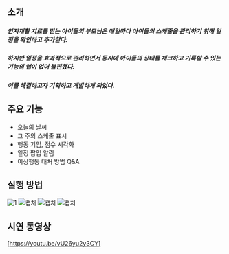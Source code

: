 ## 소개
##### 인지재활 치료를 받는 아이들의 부모님은 매일마다 아이들의 스케줄을 관리하기 위해 일정을 확인하고 추가한다.
##### 하지만 일정을 효과적으로 관리하면서 동시에 아이들의 상태를 체크하고 기록할 수 있는 기능의 앱이 없어 불편했다.
##### 이를 해결하고자 기획하고 개발하게 되었다.


## 주요 기능
* 오늘의 날씨
* 그 주의 스케줄 표시
* 행동 기입, 점수 시각화
* 일정 팝업 알림
* 이상행동 대처 방법 Q&A

## 실행 방법
![1](https://user-images.githubusercontent.com/46988443/77521683-6d075b00-6ec6-11ea-98c8-d216af65b6bf.PNG)
![캡처](https://user-images.githubusercontent.com/46988443/77521887-b3f55080-6ec6-11ea-8743-faba5a3d8b6b.PNG)
![캡처](https://user-images.githubusercontent.com/46988443/77521975-d6876980-6ec6-11ea-8ab2-1d8f7958984a.PNG)
![캡처](https://user-images.githubusercontent.com/46988443/77522105-06cf0800-6ec7-11ea-9959-4d3ef9471e08.PNG)

## 시연 동영상
[https://youtu.be/vU26yu2y3CY]

